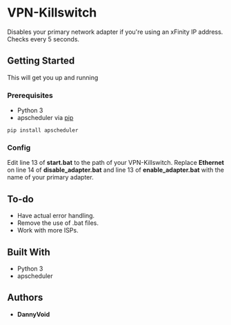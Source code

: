 # VPN-Killswitch

Disables your primary network adapter if you're using an xFinity IP address. Checks every 5 seconds.

## Getting Started

This will get you up and running

### Prerequisites

* Python 3
* apscheduler via [pip](http://pypi.python.org/pypi/pip)

```
pip install apscheduler
```

### Config

Edit line 13 of **start.bat** to the path of your VPN-Killswitch.
Replace **Ethernet** on line 14 of **disable_adapter.bat** and line 13 of **enable_adapter.bat** with the name of your primary adapter.


## To-do

* Have actual error handling.
* Remove the use of .bat files.
* Work with more ISPs.

## Built With

* Python 3
* apscheduler

## Authors

* **DannyVoid**

